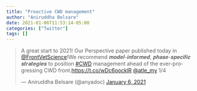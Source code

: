 ```yaml
---
title: "Proactive CWD management"
author: "Aniruddha Belsare"
date: 2021-01-06T11:53:14-05:00
categories: ["Twitter"]
tags: []
---
```


<blockquote class="twitter-tweet"><p lang="en" dir="ltr">A great start to 2021! Our Perspective paper published today in <a href="https://twitter.com/FrontVetScience?ref_src=twsrc%5Etfw">@FrontVetScience</a>!We recommend 𝒎𝒐𝒅𝒆𝒍-𝒊𝒏𝒇𝒐𝒓𝒎𝒆𝒅, 𝒑𝒉𝒂𝒔𝒆-𝒔𝒑𝒆𝒄𝒊𝒇𝒊𝒄 𝒔𝒕𝒓𝒂𝒕𝒆𝒈𝒊𝒆𝒔 to position <a href="https://twitter.com/hashtag/CWD?src=hash&amp;ref_src=twsrc%5Etfw">#CWD</a> management ahead of the ever-progressing CWD front.<a href="https://t.co/wDc6oocklR">https://t.co/wDc6oocklR</a> <a href="https://twitter.com/atle_my?ref_src=twsrc%5Etfw">@atle_my</a> 1/4</p>&mdash; Aniruddha Belsare (@anyadoc) <a href="https://twitter.com/anyadoc/status/1346862367536275456?ref_src=twsrc%5Etfw">January 6, 2021</a></blockquote> <script async src="https://platform.twitter.com/widgets.js" charset="utf-8"></script>